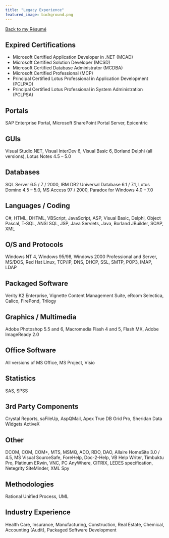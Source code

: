 ```yaml
---
title: "Legacy Experience"
featured_image: background.png
---
```


[Back to my Résumé](/resume)

## Expired Certifications

* Microsoft Certified Application Developer in .NET (MCAD)
* Microsoft Certified Solution Developer (MCSD)
* Microsoft Certified Database Administrator (MCDBA)
* Microsoft Certified Professional (MCP)
* Principal Certified Lotus Professional in Application Development (PCLPAD)
* Principal Certified Lotus Professional in System Administration (PCLPSA)

## Portals

SAP Enterprise Portal, Microsoft SharePoint Portal Server, Epicentric

## GUIs

Visual Studio.NET, Visual InterDev 6, Visual Basic 6, Borland Delphi (all versions), Lotus Notes 4.5 – 5.0

## Databases

SQL Server 6.5 / 7 / 2000, IBM DB2 Universal Database 6.1 / 7.1, Lotus Domino 4.5 – 5.0, MS Access 97 / 2000, Paradox for Windows 4.0 – 7.0

## Languages / Coding

C#, HTML, DHTML, VBScript, JavaScript, ASP, Visual Basic, Delphi, Object Pascal, T-SQL, ANSI SQL, JSP, Java Servlets, Java, Borland JBuilder, SOAP, XML

## O/S and Protocols

Windows NT 4, Windows 95/98, Windows 2000 Professional and Server, MS/DOS, Red Hat Linux, TCP/IP, DNS, DHCP, SSL, SMTP, POP3, IMAP, LDAP

## Packaged Software

Verity K2 Enterprise, Vignette Content Management Suite, eRoom
Selectica, Calico, FirePond, Trilogy

## Graphics / Multimedia

Adobe Photoshop 5.5 and 6, Macromedia Flash 4 and 5, Flash MX, Adobe ImageReady 2.0

## Office Software

All versions of MS Office, MS Project, Visio

## Statistics

SAS, SPSS

## 3rd Party Components

Crystal Reports, saFileUp, AspQMail, Apex True DB Grid Pro, Sheridan Data Widgets ActiveX

## Other

DCOM, COM, COM+, MTS, MSMQ, ADO, RDO, DAO, Allaire HomeSite 3.0 / 4.5, MS Visual SourceSafe, ForeHelp, Doc-2-Help, VB Help Writer, Timbuktu Pro, Platinum ERwin, VNC, PC AnyWhere, CITRIX, LEDES specification, Netegrity SiteMinder, XML Spy

## Methodologies

Rational Unified Process, UML

## Industry Experience

Health Care, Insurance, Manufacturing, Construction, Real Estate, Chemical, Accounting (Audit), Packaged Software Development
